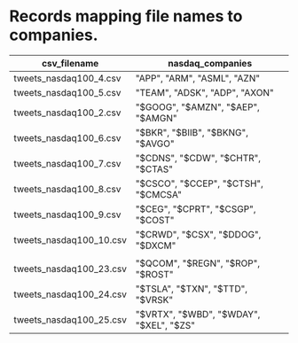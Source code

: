 # Records mapping file names to companies.


| csv_filename   | nasdaq_companies   |
|------------|------------|
| tweets_nasdaq100_4.csv   | "APP", "ARM", "ASML", "AZN"    |
| tweets_nasdaq100_5.csv   | "TEAM", "ADSK", "ADP", "AXON"    |
| tweets_nasdaq100_2.csv   | "$GOOG", "$AMZN", "$AEP", "$AMGN"    |
| tweets_nasdaq100_6.csv   | "$BKR", "$BIIB", "$BKNG", "$AVGO"    |
| tweets_nasdaq100_7.csv   | "$CDNS", "$CDW", "$CHTR", "$CTAS"    |
| tweets_nasdaq100_8.csv   | "$CSCO", "$CCEP", "$CTSH", "$CMCSA"    |
| tweets_nasdaq100_9.csv   | "$CEG", "$CPRT", "$CSGP", "$COST"   |
| tweets_nasdaq100_10.csv   | "$CRWD", "$CSX", "$DDOG", "$DXCM"   |
|    |    |
| tweets_nasdaq100_23.csv   | "$QCOM", "$REGN", "$ROP", "$ROST"   |
| tweets_nasdaq100_24.csv   | "$TSLA", "$TXN", "$TTD", "$VRSK"    |
| tweets_nasdaq100_25.csv   | "$VRTX", "$WBD", "$WDAY", "$XEL", "$ZS"    |
